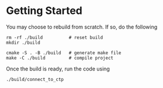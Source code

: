 # Getting Started
You may choose to rebuild from scratch. If so, do the following
```
rm -rf ./build          # reset build
mkdir ./build

cmake -S . -B ./build   # generate make file
make -C ./build         # compile project
```

Once the build is ready, run the code using
```
./build/connect_to_ctp
```